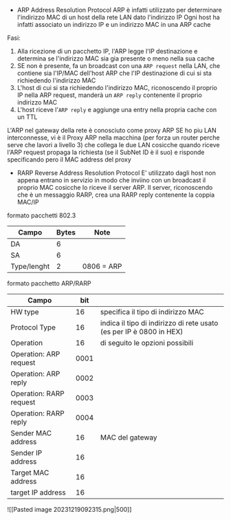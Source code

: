 - ARP Address Resolution Protocol 
ARP è infatti utilizzato per determinare l'indirizzo MAC di un host della rete LAN dato l'indirizzo IP
Ogni host ha infatti associato un indirizzo IP e un indirizzo MAC in una ARP cache

Fasi:
1. Alla ricezione di un pacchetto IP, l'ARP legge l'IP destinazione e determina se l'indirizzo MAC sia gia presente o meno nella sua cache 
2. SE non è presente, fa un broadcast con una `ARP request` nella LAN, che contiene sia l'IP/MAC dell'host ARP che l'IP destinazione di cui si sta richiedendo l'indirizzo MAC
3. L'host di cui si sta richiedendo l'indirizzo MAC, riconoscendo il proprio IP nella ARP request, manderà un `ARP reply` contenente il proprio indirizzo MAC 
4. L'host riceve l'`ARP reply` e aggiunge una entry nella propria cache con un TTL

L'ARP nel gateway della rete è conosciuto come proxy ARP
SE ho piu LAN interconnesse, vi è il Proxy ARP nella macchina (per forza un router perche serve che lavori a livello 3) che collega le due LAN cosicche quando riceve l'ARP request propaga la richiesta (se il SubNet ID è il suo) e risponde specificando pero il MAC address del proxy

- RARP Reverse Address Resolution Protocol 
E' utilizzato dagli host non appena entrano in servizio in modo che inviino con un broadcast il proprio MAC cosicche lo riceve il server ARP.
Il server, riconoscendo che è un messaggio RARP, crea una RARP reply contenente la coppia MAC/IP


formato pacchetti 802.3

| Campo            |  Bytes   | Note    |
| ----------- | --- | --- |
| DA          | 6   |     |
| SA          | 6   |     |
| Type/lenght | 2   | 0806 = ARP    |

formato pacchetto ARP/RARP

| Campo                   | bit  |                                                                     |
| ----------------------- | ---- | ------------------------------------------------------------------- |
| HW type                 | 16   | specifica il tipo di indirizzo MAC                                  |
| Protocol Type           | 16   | indica il tipo di indirizzo di rete usato (es per IP è 0800 in HEX) |
| Operation               | 16   | di seguito le opzioni possibili                                                                    |
| Operation: ARP request  | 0001 |                                                                     |
| Operation: ARP reply    | 0002 |                                                                     |
| Operation: RARP request | 0003 |                                                                     |
| Operation: RARP reply   | 0004 |                                                                     |
| Sender MAC address      | 16   | MAC del gateway                                                     |
| Sender IP address       | 16   |                                                                     |
| Target MAC address      | 16   |                                                                     |
| target IP address       | 16   |                                                                     |

![[Pasted image 20231219092315.png|500]]